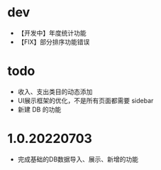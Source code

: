 # dev
- 【开发中】年度统计功能
- 【FIX】部分排序功能错误

# todo
- 收入、支出类目的动态添加
- UI展示框架的优化，不是所有页面都需要 sidebar
- 新建 DB 的功能

# 1.0.20220703
- 完成基础的DB数据导入、展示、新增的功能
